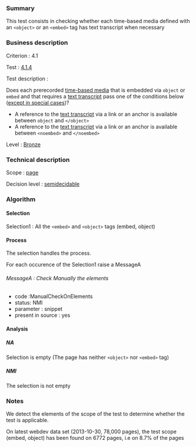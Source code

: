 ### Summary

This test consists in checking whether each time-based media defined with an `<object>` or an `<embed>` tag has text transcript when necessary

### Business description

Criterion : 4.1

Test : [4.1.4](http://accessiweb.org/index.php/accessiweb-22-english-version.html#test-4-1-4)

Test description :

Does each prerecorded [time-based media](index.php/glossary-76.html#mMediaTemp) that is embedded via `object` or `embed` and that requires a [text transcript](index.php/glossary-76.html#mTranscriptTextuel) pass one of the conditions below ([except in special cases](index.php/glossary-76.html#cpCrit4- "Special cases for criterion 4.1"))?

-   A reference to the [text transcript](index.php/glossary-76.html#mTranscriptTextuel) via a link or an anchor is available between `object` and `</object>`
-   A reference to the [text transcript](index.php/glossary-76.html#mTranscriptTextuel) via a link or an anchor is available between `<noembed>` and `</noembed>`

Level : [Bronze](/en/category/rules-design/accessiweb-11/level/bronze)

### Technical description

Scope : [page](/en/category/rules-design/accessiweb-11/scope/page)

Decision level :
[semidecidable](/en/category/rules-design/accessiweb-11/decision-level/semidecidable)

### Algorithm

#### Selection

Selection1 : All the `<embed>` and `<object>` tags (embed, object)

#### Process

The selection handles the process.

For each occurence of the Selection1 raise a MessageA

###### MessageA : Check Manually the elements

-   code :ManualCheckOnElements
-   status: NMI
-   parameter : snippet
-   present in source : yes

#### Analysis

##### NA

Selection is empty (The page has neither `<object>` nor `<embed>` tag)

##### NMI

The selection is not empty

### Notes

We detect the elements of the scope of the test to determine whether the test is applicable.

On latest webdev data set (2013-10-30, 78,000 pages), the test scope (embed, object) has been found on 6772 pages, i.e on 8.7% of the pages
